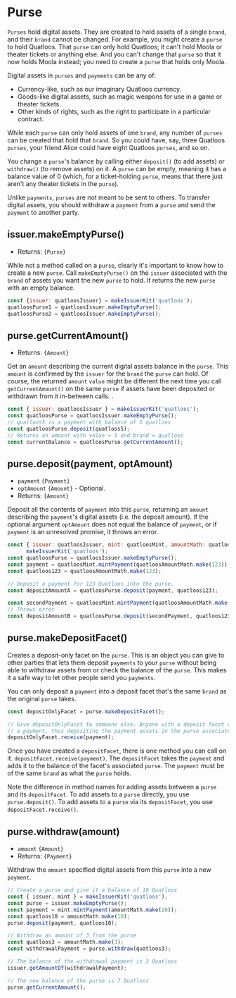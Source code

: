 # Purse
`Purses` hold digital assets. They are created to hold assets of a single `brand`,
and their `brand` cannot be changed. For example, you might create a `purse` to
hold Quatloos. That `purse` can only hold Quatloos; it can't hold Moola or theater
tickets or anything else. And you can't change that `purse` so that it now holds
Moola instead; you need to create a `purse` that holds only Moola.

Digital assets in `purses` and `payments` can be any of:
- Currency-like, such as our imaginary Quatloos currency.
- Goods-like digital assets, such as magic weapons for use in a game or theater tickets.
- Other kinds of rights, such as the right to participate in a particular contract.

While each `purse` can only hold assets of one `brand`, any number of `purses` can be
created that hold that `brand`. So you could have, say, three Quatloos `purses`, your
friend Alice could have eight Quatloos `purses`, and so on. 

You change a `purse`'s balance by calling either `deposit()` (to add assets)
or `withdraw()` (to remove assets) on it. A `purse` can be empty, meaning it
has a balance value of 0 (which, for a ticket-holding `purse`, means that
there just aren't any theater tickets in the `purse`).

Unlike `payments`, `purses` are not meant to be sent to others. 
To transfer digital assets, you should withdraw a `payment` from a `purse` and
send the `payment` to another party.

## issuer.makeEmptyPurse()
- Returns: `{Purse}`

While not a method called on a `purse`, clearly it's important to know how
to create a new `purse`. Call `makeEmptyPurse()` on the `issuer` associated
with the `brand` of assets you want the new `purse` to hold. It returns the
new `purse` with an empty balance. 
```js
const {issuer: quatloosIssuer} = makeIssuerKit('quatloos');
quatloosPurse1 = quatloosIssuer.makeEmptyPurse();
quatloosPurse2 = quatloosIssuer.makeEmptyPurse();
```

## purse.getCurrentAmount()
- Returns: `{Amount}`

Get an `amount` describing the current digital assets balance in the `purse`.
This `amount` is confirmed by the `issuer` for the `brand` the `purse` can hold.
Of course, the returned `amount` `value` might be different the next time you
call `getCurrentAmount()` on the same `purse` if assets have been deposited or
withdrawn from it in-between calls. . 

```js
const { issuer: quatloosIssuer } = makeIssuerKit('quatloos');
const quatloosPurse = quatloosIssuer.makeEmptyPurse();
// quatloos5 is a payment with balance of 5 quatloos
const quatloosPurse.deposit(quatloos5);
// Returns an amount with value = 5 and brand = quatloos
const currentBalance = quatloosPurse.getCurrentAmount();
```

## purse.deposit(payment, optAmount)
- `payment` `{Payment}`
- `optAmount` `{Amount}` - Optional. 
- Returns: `{Amount}`

Deposit all the contents of `payment` into this `purse`, returning an `amount` describing the
`payment`'s digital assets (i.e. the deposit amount). If the optional argument `optAmount` does not equal the balance of
`payment`, or if `payment` is an unresolved promise, it throws an error.

```js
const { issuer: quatloosIssuer, mint: quatloosMint, amountMath: quatloosAmountMath } = 
      makeIssuerKit('quatloos');
const quatloosPurse = quatloosIssuer.makeEmptyPurse();
const payment = quatloosMint.mintPayment(quatloosAmountMath.make(123));
const quatloos123 = quatloosAmountMath.make(123);

// Deposit a payment for 123 Quatloos into the purse. 
const depositAmountA = quatloosPurse.deposit(payment, quatloos123);

const secondPayment = quatloosMint.mintPayment(quatloosAmountMath.make(100));
// Throws error
const depositAmountB = quatloosPurse.deposit(secondPayment, quatloos123);

```

## purse.makeDepositFacet()

Creates a deposit-only facet on the `purse`. This is an object you can give to other parties
that lets them deposit `payments` to your  `purse` without being able to withdraw assets from or check
the balance of the `purse`. This makes it a safe way to let other people send you `payments`.

You can only deposit a `payment` into a deposit facet that's the same `brand` as the original `purse`
takes.
 
```js
const depositOnlyFacet = purse.makeDepositFacet();

// Give depositOnlyFacet to someone else. Anyone with a deposit facet reference can tell it to receive
// a payment, thus depositing the payment assets in the purse associated with the deposit facet.
depositOnlyFacet.receive(payment);
```
Once you have created a `depositFacet`, there is one method you can call 
on it. `depositFacet.receive(payment)`. The `depositFacet` takes the `payment` 
and adds it to the balance of the facet's associated `purse`. The `payment` 
must be of the same `brand` as what the `purse` holds.

Note the difference in method names for adding assets between a `purse` and its `depositFacet`.
To add assets to a `purse` directly, you use `purse.deposit()`. To add assets
to a `purse` via its `depositFacet`, you use `depositFacet.receive()`.

## purse.withdraw(amount)
- `amount` `{Amount}`
- Returns: `{Payment}`

Withdraw the `amount` specified digital assets from this `purse` into a new `payment`.

```js
// Create a purse and give it a balance of 10 Quatloos
const { issuer, mint } = makeIssuerKit('quatloos');
const purse = issuer.makeEmptyPurse();
const payment = mint.mintPayment(amountMath.make(10));
const quatloos10 = amountMath.make(10);
purse.deposit(payment, quatloos10);

// Withdraw an amount of 3 from the purse
const quatloos3 = amountMath.make(3);
const withdrawalPayment = purse.withdraw(quatloos3);

// The balance of the withdrawal payment is 3 Quatloos
issuer.getAmountOf(withdrawalPayment);

// The new balance of the purse is 7 Quatloos
purse.getCurrentAmount();
```
